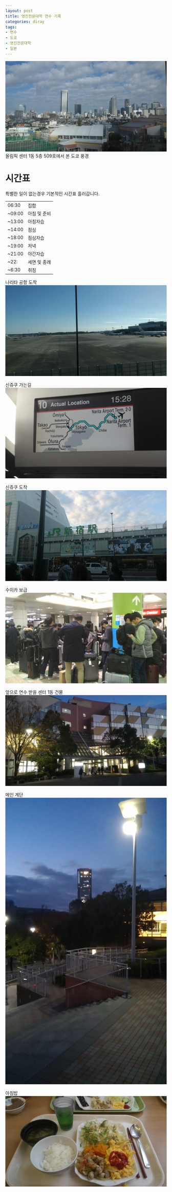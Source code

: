 ```yaml
---
layout: post
title: 영진전문대학 연수 기록
categories: diray
tags:
- 연수
- 도쿄
- 영진전문대학
- 일본
---
```

<img src="/images/jp/post1/07_5fsemina room landscape.jpg" class="fit image">
올림픽 센터 1동 5층 509호에서 본 도쿄 풍경

# 시간표

특별한 일이 없는경우 기본적인 시간표 흘러갑니다.
<table>
    <tr>
        <td>06:30</td>
        <td>집합</td>
    </tr>
    <tr>
        <td>~09:00</td>
        <td>아침 및 준비</td>
    </tr>
    <tr>
        <td>~13:00</td>
        <td>아침자습</td>
    </tr>
    <tr>
        <td>~14:00</td>
        <td>점심</td>
    </tr>
    <tr>
        <td>~18:00</td>
        <td>점심자습</td>
    </tr>
    <tr>
        <td>~19:00</td>
        <td>저녁</td>
    </tr>
    <tr>
        <td>~21:00</td>
        <td>야간자습</td>
    </tr>
    <tr>
        <td>~22:</td>
        <td>세면 및 종례</td>
    </tr>
    <tr>
        <td>~6:30</td>
        <td>취침</td>
    </tr>
</table>

나리타 공항 도착
<img src="/images/jp/post1/01_arrive_narita.jpg" class="fit image">

신쥬쿠 가는길
<img src="/images/jp/post1/02_shinjukyu.jpg" class="fit image">

신쥬쿠 도착
<img src="/images/jp/post1/04_arriveshinjukyu.jpg" class="fit image">

수이카 보급
<img src="/images/jp/post1/03_suica.jpg" class="fit image">

앞으로 연수 받을 센터 1동 건물
<img src="/images/jp/post1/06_center1dong.jpg" class="fit image">

메인 계단
<img src="/images/jp/post1/05_mainstair.jpg" class="fit image">

아침밥
<img src="/images/jp/post1/08_14break.jpg" class="fit image">
